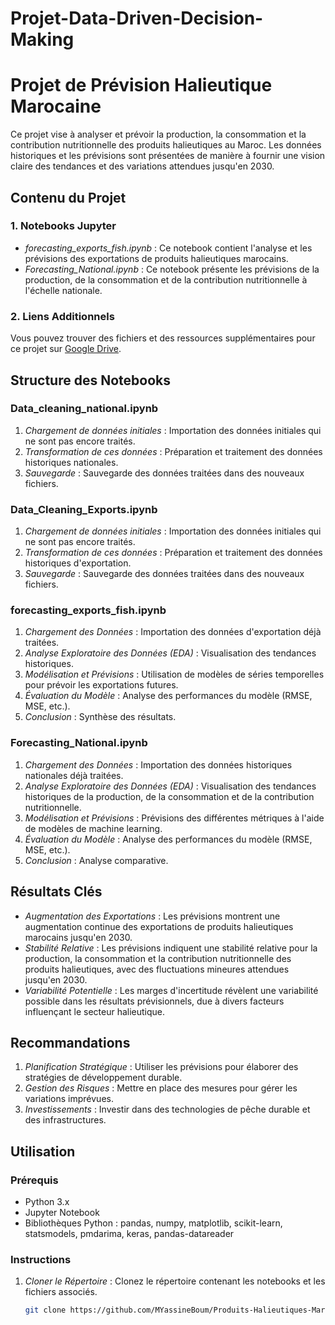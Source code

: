 # Projet-Data-Driven-Decision-Making

# Projet de Prévision Halieutique Marocaine

Ce projet vise à analyser et prévoir la production, la consommation et la contribution nutritionnelle des produits halieutiques au Maroc. Les données historiques et les prévisions sont présentées de manière à fournir une vision claire des tendances et des variations attendues jusqu'en 2030.

## Contenu du Projet

### 1. Notebooks Jupyter

- *forecasting_exports_fish.ipynb* : Ce notebook contient l'analyse et les prévisions des exportations de produits halieutiques marocains.
- *Forecasting_National.ipynb* : Ce notebook présente les prévisions de la production, de la consommation et de la contribution nutritionnelle à l'échelle nationale.

### 2. Liens Additionnels

Vous pouvez trouver des fichiers et des ressources supplémentaires pour ce projet sur [Google Drive](https://drive.google.com/drive/folders/1e57Gl_ZdxNjfEx2MNIT7NjoLQ_eupwHR?usp=sharing).

## Structure des Notebooks

### Data_cleaning_national.ipynb

1. *Chargement de données initiales* : Importation des données initiales qui ne sont pas encore traités.
2. *Transformation de ces données* : Préparation et traitement des données historiques nationales.
3. *Sauvegarde* : Sauvegarde des données traitées dans des nouveaux fichiers.
   
### Data_Cleaning_Exports.ipynb

1. *Chargement de données initiales* : Importation des données initiales qui ne sont pas encore traités.
2. *Transformation de ces données* : Préparation et traitement des données historiques d'exportation.
3. *Sauvegarde* : Sauvegarde des données traitées dans des nouveaux fichiers.

### forecasting_exports_fish.ipynb

1. *Chargement des Données* : Importation des données d'exportation déjà traitées.
2. *Analyse Exploratoire des Données (EDA)* : Visualisation des tendances historiques.
3. *Modélisation et Prévisions* : Utilisation de modèles de séries temporelles pour prévoir les exportations futures.
4. *Évaluation du Modèle* : Analyse des performances du modèle (RMSE, MSE, etc.).
5. *Conclusion* : Synthèse des résultats.

### Forecasting_National.ipynb

1. *Chargement des Données* : Importation des données historiques nationales déjà traitées.
2. *Analyse Exploratoire des Données (EDA)* : Visualisation des tendances historiques de la production, de la consommation et de la contribution nutritionnelle.
3. *Modélisation et Prévisions* : Prévisions des différentes métriques à l'aide de modèles de machine learning.
4. *Évaluation du Modèle* : Analyse des performances du modèle (RMSE, MSE, etc.).
5. *Conclusion* : Analyse comparative.

## Résultats Clés
- *Augmentation des Exportations* : Les prévisions montrent une augmentation continue des exportations de produits halieutiques marocains jusqu'en 2030.
- *Stabilité Relative* : Les prévisions indiquent une stabilité relative pour la production, la consommation et la contribution nutritionnelle des produits halieutiques, avec des fluctuations mineures attendues jusqu'en 2030.
- *Variabilité Potentielle* : Les marges d'incertitude révèlent une variabilité possible dans les résultats prévisionnels, due à divers facteurs influençant le secteur halieutique.

## Recommandations

1. *Planification Stratégique* : Utiliser les prévisions pour élaborer des stratégies de développement durable.
2. *Gestion des Risques* : Mettre en place des mesures pour gérer les variations imprévues.
3. *Investissements* : Investir dans des technologies de pêche durable et des infrastructures.

## Utilisation

### Prérequis

- Python 3.x
- Jupyter Notebook
- Bibliothèques Python : pandas, numpy, matplotlib, scikit-learn, statsmodels, pmdarima, keras, pandas-datareader

### Instructions

1. *Cloner le Répertoire* : Clonez le répertoire contenant les notebooks et les fichiers associés.
   ```bash
   git clone https://github.com/MYassineBoum/Produits-Halieutiques-Maroc-DDDM.git
